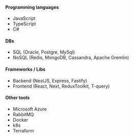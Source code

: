 #### Programming languages
- JavaScript
- TypeScript
- C#
#### DBs
- SQL (Oracle, Postgre, MySql)
- NoSQL (Redis, MongoDB, Cassandra, Apache Gremlin)
#### Frameworks / Libs
- Backend (NestJS, Express, Fastify)
- Frontend (React, Next, ReduxToolkit, T-query)

#### Other tools
- Microsoft Azure
- RabbitMQ
- Docker
- k8s
- Terraform
  
